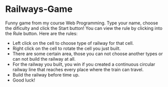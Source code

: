 # Railways-Game
Funny game from my course Web Programming.
Type your name, choose the dificulty and click the Start button!
You can view the rule by clicking into the Rule button.
Here are the rules:
- Left click on the cell to choose type of railway for that cell.
- Right click on the cell to rotate the cell you just built.
- There are some certain area, those you can not choose another types or can not build the railway at all.
- For the railway you built, you win if you created a continuous circular railway line that reaches every place where the train can travel.
- Build the railway before time up.
- Good luck!
